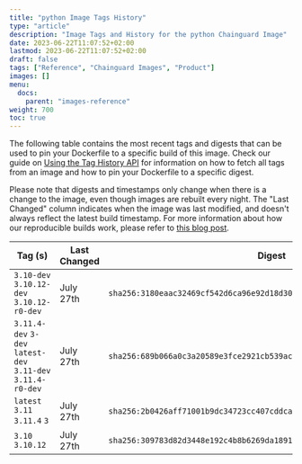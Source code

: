 ```yaml
---
title: "python Image Tags History"
type: "article"
description: "Image Tags and History for the python Chainguard Image"
date: 2023-06-22T11:07:52+02:00
lastmod: 2023-06-22T11:07:52+02:00
draft: false
tags: ["Reference", "Chainguard Images", "Product"]
images: []
menu:
  docs:
    parent: "images-reference"
weight: 700
toc: true
---
```


The following table contains the most recent tags and digests that can be used to pin your Dockerfile to a specific build of this image. Check our guide on [Using the Tag History API](/chainguard/chainguard-images/using-the-tag-history-api/) for information on how to fetch all tags from an image and how to pin your Dockerfile to a specific digest.

Please note that digests and timestamps only change when there is a change to the image, even though images are rebuilt every night. The "Last Changed" column indicates when the image was last modified, and doesn't always reflect the latest build timestamp. For more information about how our reproducible builds work, please refer to [this blog post](https://www.chainguard.dev/unchained/reproducing-chainguards-reproducible-image-builds).

| Tag (s)                                                       | Last Changed | Digest                                                                    |
|---------------------------------------------------------------|--------------|---------------------------------------------------------------------------|
|  `3.10-dev` `3.10.12-dev` `3.10.12-r0-dev`                    | July 27th    | `sha256:3180eaac32469cf542d6ca96e92d18d3039535640c09272e53221dc1d72dd367` |
|  `3.11.4-dev` `3-dev` `latest-dev` `3.11-dev` `3.11.4-r0-dev` | July 27th    | `sha256:689b066a0c3a20589e3fce2921cb539ac1b9a9a43f30ae83491e540613aaa53a` |
|  `latest` `3.11` `3.11.4` `3`                                 | July 27th    | `sha256:2b0426aff71001b9dc34723cc407cddca8ca88628a44ed5e2d484efd2cf22009` |
|  `3.10` `3.10.12`                                             | July 27th    | `sha256:309783d82d3448e192c4b8b6269da1891cc76259ada25c57f7c6cb4a230648b5` |
